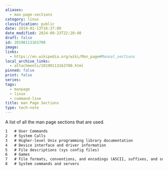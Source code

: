 ```yaml
---
aliases:
  - man-page-sections
category: linux
classification: public
date: 2019-01-13T16:37:00
date_modified: 2024-09-23T22:28:40
draft: false
id: 20190113163700
image: 
links:
  - https://en.wikipedia.org/wiki/Man_page#Manual_sections
local_archive_links:
  - attachments/20190113163700.html
pinned: false
print: false
series: 
tags:
  - manpage
  - linux
  - command-line
title: man Page Sections
type: tech-note
---
```


A list of all the man page sections that are used.

``` markdown
1   # User Commands
2   # System Calls
3   # Higher-level Unix programming library documentation
4   # Device interface and driver information
5   # File descriptions (sys config files)
6   # Games
7   # File formats, conventions, and encodings (ASCII, suffixes, and so on)
8   # System commands and servers
```

